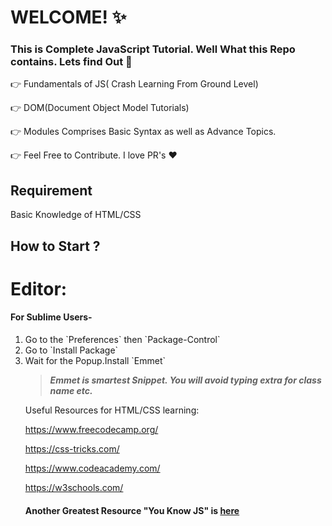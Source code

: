 # WELCOME! :sparkles:

### This is Complete JavaScript Tutorial. Well What this Repo contains. Lets find Out :gem:


:point_right: Fundamentals of JS( Crash Learning From Ground Level)

:point_right: DOM(Document Object Model Tutorials)

:point_right: Modules Comprises Basic Syntax as well as Advance Topics.
 
:point_right: Feel Free to Contribute. I love PR's :heart:



## Requirement

Basic Knowledge of HTML/CSS

## How to Start ?

# Editor:

#### For Sublime Users-
   <ol><li>Go to the `Preferences` then `Package-Control` </li>
   <li>Go to `Install Package`</li>
   <li> Wait for the Popup.Install `Emmet`</li>


>_**Emmet is smartest Snippet. You will avoid typing extra for class name etc.**_
  



Useful Resources for HTML/CSS learning:

https://www.freecodecamp.org/

https://css-tricks.com/

https://www.codeacademy.com/

https://w3schools.com/

#### Another Greatest Resource "You Know JS" is [here](https://static.frontendmasters.com/resources/2019-05-08-getting-into-javascript/getting-into-javascript.pdf)




